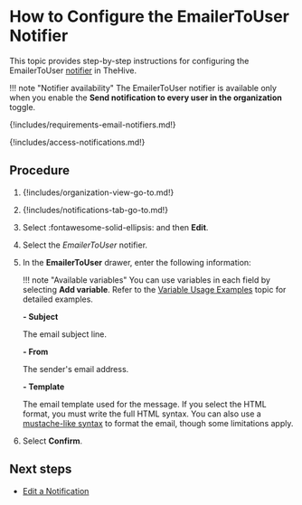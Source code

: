 # How to Configure the EmailerToUser Notifier

This topic provides step-by-step instructions for configuring the EmailerToUser [notifier](../about-notifications.md#notifiers) in TheHive.

!!! note "Notifier availability"
    The EmailerToUser notifier is available only when you enable the **Send notification to every user in the organization** toggle.

{!includes/requirements-email-notifiers.md!}

{!includes/access-notifications.md!}

## Procedure

1. {!includes/organization-view-go-to.md!}

2. {!includes/notifications-tab-go-to.md!}

3. Select :fontawesome-solid-ellipsis: and then **Edit**.

4. Select the *EmailerToUser* notifier.

5. In the **EmailerToUser** drawer, enter the following information:

    !!! note "Available variables"
        You can use variables in each field by selecting **Add variable**. Refer to the [Variable Usage Examples](../variable-usage-examples.md) topic for detailed examples.

    **- Subject**

    The email subject line.

    **- From**

    The sender's email address.

    **- Template**

    The email template used for the message. If you select the HTML format, you must write the full HTML syntax. You can also use a [mustache-like syntax](https://mustache.github.io/) to format the email, though some limitations apply.

6. Select **Confirm**.

## Next steps

* [Edit a Notification](../edit-a-notification.md)
